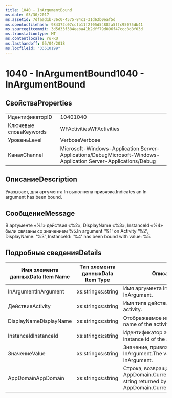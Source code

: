 ```yaml
---
title: 1040 - InArgumentBound
ms.date: 03/30/2017
ms.assetid: 7dfaad1b-36c0-4575-84c1-31d63b0eaf5d
ms.openlocfilehash: 984372c07ccfb11f2f05d5488fa5ffc95075db41
ms.sourcegitcommit: 3d5d33f384eeba41b2dff79d096f47ccc8d8f03d
ms.translationtype: MT
ms.contentlocale: ru-RU
ms.lasthandoff: 05/04/2018
ms.locfileid: "33510199"
---
```

# <a name="1040---inargumentbound"></a><span data-ttu-id="6cc61-102">1040 - InArgumentBound</span><span class="sxs-lookup"><span data-stu-id="6cc61-102">1040 - InArgumentBound</span></span>
## <a name="properties"></a><span data-ttu-id="6cc61-103">Свойства</span><span class="sxs-lookup"><span data-stu-id="6cc61-103">Properties</span></span>  
  
|||  
|-|-|  
|<span data-ttu-id="6cc61-104">Идентификатор</span><span class="sxs-lookup"><span data-stu-id="6cc61-104">ID</span></span>|<span data-ttu-id="6cc61-105">1040</span><span class="sxs-lookup"><span data-stu-id="6cc61-105">1040</span></span>|  
|<span data-ttu-id="6cc61-106">Ключевые слова</span><span class="sxs-lookup"><span data-stu-id="6cc61-106">Keywords</span></span>|<span data-ttu-id="6cc61-107">WFActivities</span><span class="sxs-lookup"><span data-stu-id="6cc61-107">WFActivities</span></span>|  
|<span data-ttu-id="6cc61-108">Уровень</span><span class="sxs-lookup"><span data-stu-id="6cc61-108">Level</span></span>|<span data-ttu-id="6cc61-109">Verbose</span><span class="sxs-lookup"><span data-stu-id="6cc61-109">Verbose</span></span>|  
|<span data-ttu-id="6cc61-110">Канал</span><span class="sxs-lookup"><span data-stu-id="6cc61-110">Channel</span></span>|<span data-ttu-id="6cc61-111">Microsoft-Windows-Application Server-Applications/Debug</span><span class="sxs-lookup"><span data-stu-id="6cc61-111">Microsoft-Windows-Application Server-Applications/Debug</span></span>|  
  
## <a name="description"></a><span data-ttu-id="6cc61-112">Описание</span><span class="sxs-lookup"><span data-stu-id="6cc61-112">Description</span></span>  
 <span data-ttu-id="6cc61-113">Указывает, для аргумента In выполнена привязка.</span><span class="sxs-lookup"><span data-stu-id="6cc61-113">Indicates an In argument has been bound.</span></span>  
  
## <a name="message"></a><span data-ttu-id="6cc61-114">Сообщение</span><span class="sxs-lookup"><span data-stu-id="6cc61-114">Message</span></span>  
 <span data-ttu-id="6cc61-115">В аргументе «%1» действия «%2», DisplayName «%3», InstanceId «%4» были связаны со значением %5.</span><span class="sxs-lookup"><span data-stu-id="6cc61-115">In argument '%1' on Activity '%2', DisplayName: '%3', InstanceId: '%4' has been bound with value: %5.</span></span>  
  
## <a name="details"></a><span data-ttu-id="6cc61-116">Подробные сведения</span><span class="sxs-lookup"><span data-stu-id="6cc61-116">Details</span></span>  
  
|<span data-ttu-id="6cc61-117">Имя элемента данных</span><span class="sxs-lookup"><span data-stu-id="6cc61-117">Data Item Name</span></span>|<span data-ttu-id="6cc61-118">Тип элемента данных</span><span class="sxs-lookup"><span data-stu-id="6cc61-118">Data Item Type</span></span>|<span data-ttu-id="6cc61-119">Описание</span><span class="sxs-lookup"><span data-stu-id="6cc61-119">Description</span></span>|  
|--------------------|--------------------|-----------------|  
|<span data-ttu-id="6cc61-120">InArgument</span><span class="sxs-lookup"><span data-stu-id="6cc61-120">InArgument</span></span>|<span data-ttu-id="6cc61-121">xs:string</span><span class="sxs-lookup"><span data-stu-id="6cc61-121">xs:string</span></span>|<span data-ttu-id="6cc61-122">Имя аргумента InArgument.</span><span class="sxs-lookup"><span data-stu-id="6cc61-122">The name of the InArgument.</span></span>|  
|<span data-ttu-id="6cc61-123">Действие</span><span class="sxs-lookup"><span data-stu-id="6cc61-123">Activity</span></span>|<span data-ttu-id="6cc61-124">xs:string</span><span class="sxs-lookup"><span data-stu-id="6cc61-124">xs:string</span></span>|<span data-ttu-id="6cc61-125">Имя типа действия.</span><span class="sxs-lookup"><span data-stu-id="6cc61-125">The type name of the activity.</span></span>|  
|<span data-ttu-id="6cc61-126">DisplayName</span><span class="sxs-lookup"><span data-stu-id="6cc61-126">DisplayName</span></span>|<span data-ttu-id="6cc61-127">xs:string</span><span class="sxs-lookup"><span data-stu-id="6cc61-127">xs:string</span></span>|<span data-ttu-id="6cc61-128">Отображаемое имя действия.</span><span class="sxs-lookup"><span data-stu-id="6cc61-128">The display name of the activity.</span></span>|  
|<span data-ttu-id="6cc61-129">InstanceId</span><span class="sxs-lookup"><span data-stu-id="6cc61-129">InstanceId</span></span>|<span data-ttu-id="6cc61-130">xs:string</span><span class="sxs-lookup"><span data-stu-id="6cc61-130">xs:string</span></span>|<span data-ttu-id="6cc61-131">Идентификатор экземпляра действия.</span><span class="sxs-lookup"><span data-stu-id="6cc61-131">The instance id of the activity.</span></span>|  
|<span data-ttu-id="6cc61-132">Значение</span><span class="sxs-lookup"><span data-stu-id="6cc61-132">Value</span></span>|<span data-ttu-id="6cc61-133">xs:string</span><span class="sxs-lookup"><span data-stu-id="6cc61-133">xs:string</span></span>|<span data-ttu-id="6cc61-134">Значение, привязанное к аргументу InArgument.</span><span class="sxs-lookup"><span data-stu-id="6cc61-134">The value bound to the InArgument.</span></span>|  
|<span data-ttu-id="6cc61-135">AppDomain</span><span class="sxs-lookup"><span data-stu-id="6cc61-135">AppDomain</span></span>|<span data-ttu-id="6cc61-136">xs:string</span><span class="sxs-lookup"><span data-stu-id="6cc61-136">xs:string</span></span>|<span data-ttu-id="6cc61-137">Строка, возвращаемая AppDomain.CurrentDomain.FriendlyName.</span><span class="sxs-lookup"><span data-stu-id="6cc61-137">The string returned by AppDomain.CurrentDomain.FriendlyName.</span></span>|
